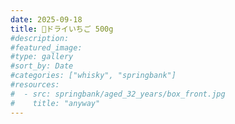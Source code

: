 ```yaml
---
date: 2025-09-18
title: 🥭ドライいちご 500g
#description: 
#featured_image: 
#type: gallery
#sort_by: Date
#categories: ["whisky", "springbank"]
#resources:
#  - src: springbank/aged_32_years/box_front.jpg
#    title: "anyway"
---
```

